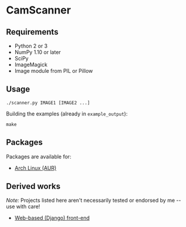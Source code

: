 # CamScanner 

## Requirements

 - Python 2 or 3
 - NumPy 1.10 or later
 - SciPy
 - ImageMagick
 - Image module from PIL or Pillow

## Usage

```
./scanner.py IMAGE1 [IMAGE2 ...]
```

Building the examples (already in `example_output`):

```
make
```

## Packages
Packages are available for:
 - [Arch Linux (AUR)](https://aur.archlinux.org/packages/noteshrink/)
 
## Derived works

*Note:* Projects listed here aren't necessarily tested or endorsed by me -- use with care!

  - [Web-based (Django) front-end](https://github.com/delneg/noteshrinker-django)
